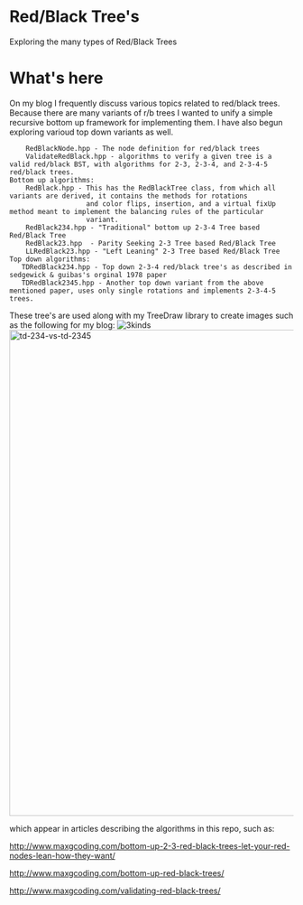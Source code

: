 # Red/Black Tree's
Exploring the many types of Red/Black Trees

# What's here
On my blog I frequently discuss various topics related to red/black trees. Because there are
many variants of r/b trees I wanted to unify a simple recursive bottom up framework for implementing them.
I have also begun exploring varioud top down variants as well.

```
    RedBlackNode.hpp - The node definition for red/black trees
    ValidateRedBlack.hpp - algorithms to verify a given tree is a valid red/black BST, with algorithms for 2-3, 2-3-4, and 2-3-4-5 red/black trees.
Bottom up algorithms:
    RedBlack.hpp - This has the RedBlackTree class, from which all variants are derived, it contains the methods for rotations
                   and color flips, insertion, and a virtual fixUp method meant to implement the balancing rules of the particular
                   variant.
    RedBlack234.hpp - "Traditional" bottom up 2-3-4 Tree based Red/Black Tree
    RedBlack23.hpp  - Parity Seeking 2-3 Tree based Red/Black Tree
    LLRedBlack23.hpp - "Left Leaning" 2-3 Tree based Red/Black Tree
Top down algorithms:
   TDRedBlack234.hpp - Top down 2-3-4 red/black tree's as described in sedgewick & guibas's orginal 1978 paper
   TDRedBlack2345.hpp - Another top down variant from the above mentioned paper, uses only single rotations and implements 2-3-4-5 trees.
```

These tree's are used along with my TreeDraw library to create images such as the following for my blog:
![3kinds](https://github.com/maxgoren/RedBlackTrees/assets/65133477/d4e36933-178c-4e93-8af5-028e5c35d70e)
<img width="861" alt="td-234-vs-td-2345" src="https://github.com/maxgoren/RedBlackTrees/assets/65133477/ceb3a645-08ca-4f61-b345-30e55dea5a68">

which appear in articles describing the algorithms in this repo, such as:

http://www.maxgcoding.com/bottom-up-2-3-red-black-trees-let-your-red-nodes-lean-how-they-want/

http://www.maxgcoding.com/bottom-up-red-black-trees/

http://www.maxgcoding.com/validating-red-black-trees/

